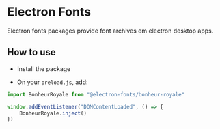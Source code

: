 # Electron Fonts

Electron fonts packages provide font archives em electron desktop apps.

## How to use

* Install the package

* On your `preload.js`, add:

```ts
import BonheurRoyale from "@electron-fonts/bonheur-royale"

window.addEventListener("DOMContentLoaded", () => {
    BonheurRoyale.inject()
})
```